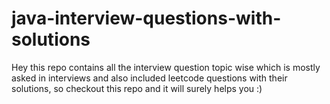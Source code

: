 # java-interview-questions-with-solutions
Hey this repo contains all the interview question topic wise which is mostly asked in interviews and also included leetcode questions with their solutions, so checkout this repo and it will surely helps you :)
